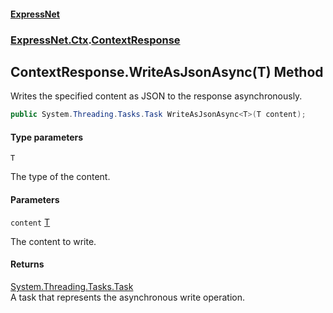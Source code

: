 #### [ExpressNet](ExpressNet.md 'ExpressNet')
### [ExpressNet.Ctx](ExpressNet.Ctx.md 'ExpressNet.Ctx').[ContextResponse](ExpressNet.Ctx.ContextResponse.md 'ExpressNet.Ctx.ContextResponse')

## ContextResponse.WriteAsJsonAsync<T>(T) Method

Writes the specified content as JSON to the response asynchronously.

```csharp
public System.Threading.Tasks.Task WriteAsJsonAsync<T>(T content);
```
#### Type parameters

<a name='ExpressNet.Ctx.ContextResponse.WriteAsJsonAsync_T_(T).T'></a>

`T`

The type of the content.
#### Parameters

<a name='ExpressNet.Ctx.ContextResponse.WriteAsJsonAsync_T_(T).content'></a>

`content` [T](ExpressNet.Ctx.ContextResponse.WriteAsJsonAsync_T_(T).md#ExpressNet.Ctx.ContextResponse.WriteAsJsonAsync_T_(T).T 'ExpressNet.Ctx.ContextResponse.WriteAsJsonAsync<T>(T).T')

The content to write.

#### Returns
[System.Threading.Tasks.Task](https://docs.microsoft.com/en-us/dotnet/api/System.Threading.Tasks.Task 'System.Threading.Tasks.Task')  
A task that represents the asynchronous write operation.